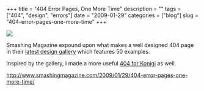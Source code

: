 +++
title = "404 Error Pages, One More Time"
description = ""
tags = ["404", "design", "errors"]
date = "2009-01-29"
categories = ["blog"]
slug = "404-error-pages-one-more-time"
+++



  <div class="notebook-screenshot"><a href="http://www.smashingmagazine.com/2009/01/29/404-error-pages-one-more-time/"><img src="/media/bluga/wt4981fc93eaf1f.jpg"/></a></div><p>Smashing Magazine expound upon what makes a well designed 404 page in their <a href="http://www.smashingmagazine.com/2009/01/29/404-error-pages-one-more-time/">latest design gallery</a> which features 50 examples. </p>
<p>Inspired by the gallery, I made a more useful <a href="../page/404-page-not-found.html">404 for Konigi</a> as well.</p>
    
  <a href="http://www.smashingmagazine.com/2009/01/29/404-error-pages-one-more-time/">http://www.smashingmagazine.com/2009/01/29/404-error-pages-one-more-time/</a>
